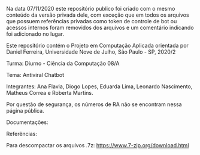Na data 07/11/2020 este repositório publico foi criado com o mesmo conteúdo da versão privada dele, com exceção que em todos os arquivos que possuem referências privadas como token de controle de bot ou acessos internos foram removidos dos arquivos e um comentário indicando foi adicionado no lugar.

Este repositório contém o Projeto em Computação Aplicada orientada por Daniel Ferreira, Universidade Nove de Julho, São Paulo - SP, 2020/2

Turma: Diurno - Ciência da Computação 08/A

Tema: Antiviral Chatbot

Integrantes: Ana Flavia, Diogo Lopes, Eduarda Lima, Leonardo Nascimento, Matheus Correa e Roberta Martins.

Por questão de segurança, os números de RA não se encontram nessa página pública.

Documentações:

Referências:

Para descompactar os arquivos .7z:
https://www.7-zip.org/download.html
